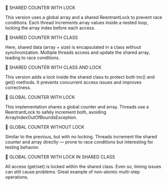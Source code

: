 🧾 SHARED COUNTER WITH LOCK

This version uses a global array and a shared ReentrantLock to prevent race conditions.
Each thread increments array values inside a nested loop, locking the array index before each access.

🧾 SHARED COUNTER WITH CLASS

Here, shared data (array + size) is encapsulated in a class without synchronization.
Multiple threads access and update the shared array, leading to race conditions.

🧾 SHARED COUNTER WITH CLASS AND LOCK

This version adds a lock inside the shared class to protect both inc() and get() methods.
It prevents concurrent access issues and improves correctness.

🧾 GLOBAL COUNTER WITH LOCK

This implementation shares a global counter and array.
Threads use a ReentrantLock to safely increment both, avoiding ArrayIndexOutOfBoundsException.

🧾 GLOBAL COUNTER WITHOUT LOCK

Similar to the previous, but with no locking.
Threads increment the shared counter and array directly — prone to race conditions but interesting for testing behavior.

🧾 GLOBAL COUNTER WITH LOCK IN SHARED CLASS

All access (get/set) is locked within the shared class.
Even so, timing issues can still cause problems. Great example of non-atomic multi-step operations.


